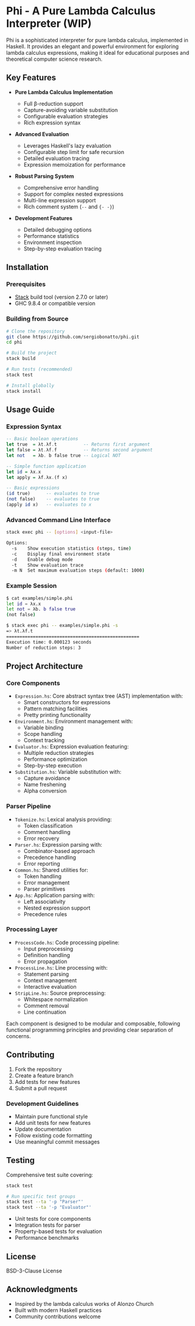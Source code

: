 # Phi - A Pure Lambda Calculus Interpreter (WIP)

Phi is a sophisticated interpreter for pure lambda calculus, implemented in Haskell. It provides an elegant and powerful environment for exploring lambda calculus expressions, making it ideal for educational purposes and theoretical computer science research.

## Key Features

- **Pure Lambda Calculus Implementation**
  - Full β-reduction support
  - Capture-avoiding variable substitution
  - Configurable evaluation strategies
  - Rich expression syntax

- **Advanced Evaluation**
  - Leverages Haskell's lazy evaluation
  - Configurable step limit for safe recursion
  - Detailed evaluation tracing
  - Expression memoization for performance

- **Robust Parsing System**
  - Comprehensive error handling
  - Support for complex nested expressions
  - Multi-line expression support
  - Rich comment system (`--` and `{- -}`)

- **Development Features**
  - Detailed debugging options
  - Performance statistics
  - Environment inspection
  - Step-by-step evaluation tracing

## Installation

### Prerequisites

- [Stack](https://docs.haskellstack.org/en/stable/README/) build tool (version 2.7.0 or later)
- GHC 9.8.4 or compatible version

### Building from Source

```sh
# Clone the repository
git clone https://github.com/sergiobonatto/phi.git
cd phi

# Build the project
stack build

# Run tests (recommended)
stack test

# Install globally
stack install
```

## Usage Guide

### Expression Syntax

```haskell
-- Basic boolean operations
let true  = λt.λf.t          -- Returns first argument
let false = λt.λf.f          -- Returns second argument
let not   = λb. b false true -- Logical NOT

-- Simple function application
let id = λx.x
let apply = λf.λx.(f x)

-- Basic expressions
(id true)      -- evaluates to true
(not false)    -- evaluates to true
(apply id x)   -- evaluates to x
```

### Advanced Command Line Interface

```sh
stack exec phi -- [options] <input-file>

Options:
  -s    Show execution statistics (steps, time)
  -c    Display final environment state
  -d    Enable debug mode
  -t    Show evaluation trace
  -m N  Set maximum evaluation steps (default: 1000)
```

### Example Session

```sh
$ cat examples/simple.phi
let id = λx.x
let not = λb. b false true
(not false)

$ stack exec phi -- examples/simple.phi -s
=> λt.λf.t
==================================================
Execution time: 0.000123 seconds
Number of reduction steps: 3
```

## Project Architecture

### Core Components
- `Expression.hs`: Core abstract syntax tree (AST) implementation with:
  - Smart constructors for expressions
  - Pattern matching facilities
  - Pretty printing functionality
- `Environment.hs`: Environment management with:
  - Variable binding
  - Scope handling
  - Context tracking
- `Evaluator.hs`: Expression evaluation featuring:
  - Multiple reduction strategies
  - Performance optimization
  - Step-by-step execution
- `Substitution.hs`: Variable substitution with:
  - Capture avoidance
  - Name freshening
  - Alpha conversion

### Parser Pipeline
- `Tokenize.hs`: Lexical analysis providing:
  - Token classification
  - Comment handling
  - Error recovery
- `Parser.hs`: Expression parsing with:
  - Combinator-based approach
  - Precedence handling
  - Error reporting
- `Common.hs`: Shared utilities for:
  - Token handling
  - Error management
  - Parser primitives
- `App.hs`: Application parsing with:
  - Left associativity
  - Nested expression support
  - Precedence rules

### Processing Layer
- `ProcessCode.hs`: Code processing pipeline:
  - Input preprocessing
  - Definition handling
  - Error propagation
- `ProcessLine.hs`: Line processing with:
  - Statement parsing
  - Context management
  - Interactive evaluation
- `StripLine.hs`: Source preprocessing:
  - Whitespace normalization
  - Comment removal
  - Line continuation

Each component is designed to be modular and composable, following functional programming principles and providing clear separation of concerns.

## Contributing

1. Fork the repository
2. Create a feature branch
3. Add tests for new features
4. Submit a pull request

### Development Guidelines

- Maintain pure functional style
- Add unit tests for new features
- Update documentation
- Follow existing code formatting
- Use meaningful commit messages

## Testing

Comprehensive test suite covering:

```sh
stack test

# Run specific test groups
stack test --ta '-p "Parser"'
stack test --ta '-p "Evaluator"'
```

- Unit tests for core components
- Integration tests for parser
- Property-based tests for evaluation
- Performance benchmarks

## License

BSD-3-Clause License

## Acknowledgments

- Inspired by the lambda calculus works of Alonzo Church
- Built with modern Haskell practices
- Community contributions welcome
